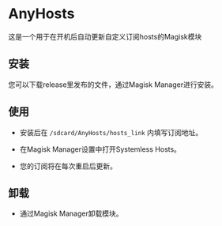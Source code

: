 # AnyHosts

这是一个用于在开机后自动更新自定义订阅hosts的Magisk模块

## 安装

您可以下载release里发布的文件，通过Magisk Manager进行安装。

## 使用

* 安装后在 `/sdcard/AnyHosts/hosts_link` 内填写订阅地址。

* 在Magisk Manager设置中打开Systemless Hosts。

* 您的订阅将在每次重启后更新。

## 卸载

* 通过Magisk Manager卸载模块。
